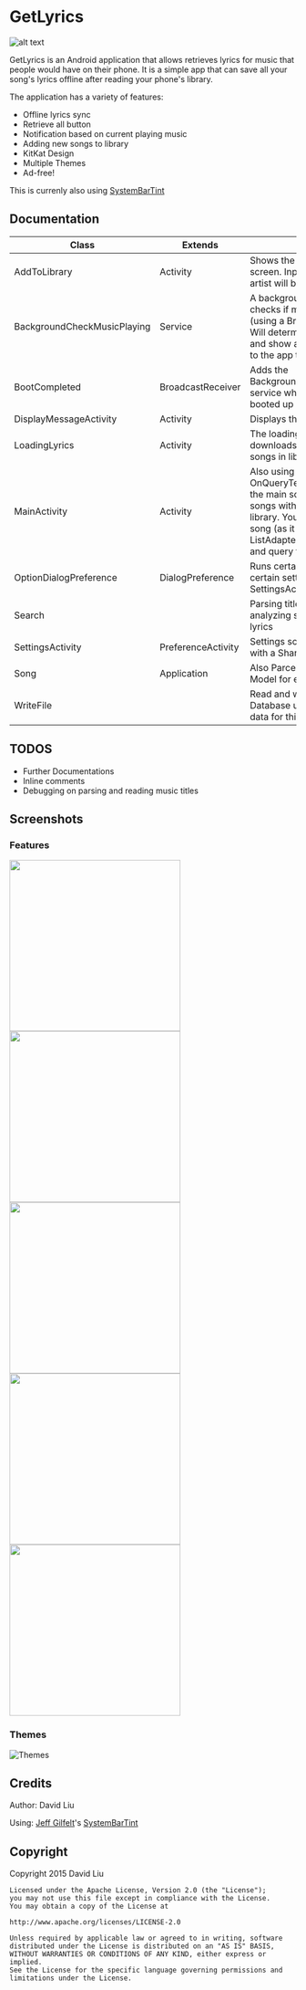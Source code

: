 # GetLyrics
![alt text](https://github.com/davidlky/GetLyrics/raw/master/app/src/main/res/drawable-xxhdpi/ic_launcher.png "GetLyrics")


GetLyrics is an Android application that allows retrieves lyrics for music that people would have on their phone. It is a simple app that can save all your song's lyrics offline after reading your phone's library. 

The application has a variety of features:
- Offline lyrics sync
- Retrieve all button
- Notification based on current playing music
- Adding new songs to library
- KitKat Design
- Multiple Themes
- Ad-free!

This is currenly also using [SystemBarTint](https://github.com/jgilfelt/SystemBarTint)
## Documentation
| Class | Extends | Purpose |
|-------|---------|------|
| AddToLibrary| Activity | Shows the add song to library screen. Inputed song name and artist will be used to search |
| BackgroundCheckMusicPlaying | Service | A background service that checks if music is playing (using a BroacastReceiver). Will determine the song playing and show a notification linking to the app to show the lyrics. |
| BootCompleted | BroadcastReceiver | Adds the BackgroundCheckMusicPlaying service when phone has booted up |
| DisplayMessageActivity | Activity | Displays the lyrics for the song |
| LoadingLyrics | Activity | The loading all lyrics page, downloads all of the lyrics to all songs in library on phone|
| MainActivity| Activity | Also using OnQueryTextListener. This is the main screen listing all of the songs with a FAB to add to library. You can query the list of song (as it is using a custom ListAdapter allowing categories and query filter). |
| OptionDialogPreference | DialogPreference | Runs certain scripts after certain settings in SettingsActivity has changed |
| Search | | Parsing titles of songs and analyzing search results for lyrics |
| SettingsActivity| PreferenceActivity | Settings screen that dealds with a SharedPreference |
| Song | Application | Also Parcelable. This is the Model for each song |
| WriteFile |  | Read and write to the SQLite Database used behind storing data for this app |

## TODOS
- Further Documentations
- Inline comments
- Debugging on parsing and reading music titles

## Screenshots
### Features
<img src="https://raw.githubusercontent.com/davidlky/GetLyrics/master/screens/(1).jpg" width ="300px" />
<img src="https://raw.githubusercontent.com/davidlky/GetLyrics/master/screens/(6).jpg" width ="300px" />
<img src="https://raw.githubusercontent.com/davidlky/GetLyrics/master/screens/(2).jpg" width ="300px" />
<img src="https://raw.githubusercontent.com/davidlky/GetLyrics/master/screens/(3).jpg" width ="300px" />
<img src="https://raw.githubusercontent.com/davidlky/GetLyrics/master/screens/(4).jpg" width ="300px" />


### Themes
![Themes](https://raw.githubusercontent.com/davidlky/GetLyrics/master/screens/(8).jpg "Screenshot")

## Credits
Author: David Liu

Using: [Jeff Gilfelt](https://github.com/jgilfelt)'s [SystemBarTint](https://github.com/jgilfelt/SystemBarTint)

## Copyright
Copyright 2015 David Liu
```
Licensed under the Apache License, Version 2.0 (the "License");
you may not use this file except in compliance with the License.
You may obtain a copy of the License at

http://www.apache.org/licenses/LICENSE-2.0

Unless required by applicable law or agreed to in writing, software
distributed under the License is distributed on an "AS IS" BASIS,
WITHOUT WARRANTIES OR CONDITIONS OF ANY KIND, either express or implied.
See the License for the specific language governing permissions and
limitations under the License.
```
